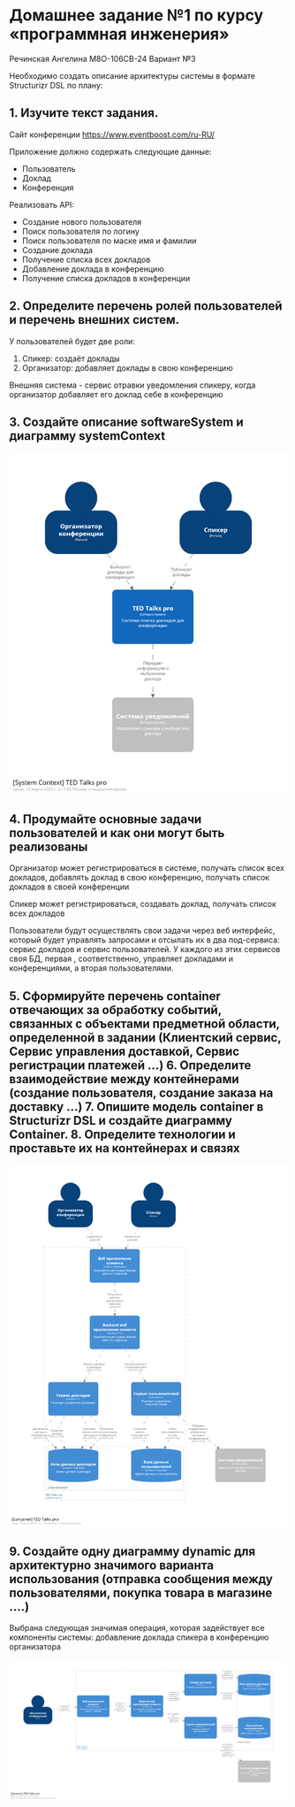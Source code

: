# Домашнее задание №1 по курсу «программная инженерия»

Речинская Ангелина М8О-106СВ-24 Вариант №3

Необходимо создать описание архитектуры системы в формате Structurizr DSL по плану:
## 1. Изучите текст задания.
Сайт конференции https://www.eventboost.com/ru-RU/

Приложение должно содержать следующие данные:
- Пользователь
- Доклад
- Конференция

Реализовать API:
- Создание нового пользователя
- Поиск пользователя по логину
- Поиск пользователя по маске имя и фамилии
- Создание доклада
- Получение списка всех докладов
- Добавление доклада в конференцию
- Получение списка докладов в конференции


## 2. Определите перечень ролей пользователей и перечень внешних систем.
У пользователей будет две роли:
1) Спикер: создаёт доклады
2) Организатор: добавляет доклады в свою конференцию

Внешняя система - сервис отравки уведомления спикеру, когда организатор добавляет его доклад себе в конференцию


## 3. Создайте описание softwareSystem и диаграмму systemContext

![context](images/structurizr-1-context.png)

## 4. Продумайте основные задачи пользователей и как они могут быть реализованы

Организатор может регистрироваться в системе, получать список всех докладов, добавлять доклад в свою конференцию, получать список докладов в своей конференции

Спикер может регистрироваться, создавать доклад, получать список всех докладов

Пользователи будут осуществлять свои задачи через веб интерфейс, который будет управлять запросами и отсылать их в два под-сервиса: сервис докладов и сервис пользователей. У каждого из этих сервисов своя БД, первая , соответственно, управляет докладами и конференциями, а вторая пользователями.

## 5. Сформируйте перечень container отвечающих за обработку событий, связанных с объектами предметной области, определенной в задании (Клиентский сервис, Сервис управления доставкой, Сервис регистрации платежей …) 6. Определите взаимодействие между контейнерами (создание пользователя, создание заказа на доставку …) 7. Опишите модель container в Structurizr DSL и создайте диаграмму Container. 8. Определите технологии и проставьте их на контейнерах и связях

![container](images/structurizr-1-container.png)

## 9. Создайте одну диаграмму dynamic для архитектурно значимого варианта использования (отправка сообщения между пользователями, покупка товара в магазине ….)

Выбрана следующая значимая операция, которая задействует все компоненты системы: добавление доклада спикера в конференцию организатора

![dynamic](images/structurizr-1-dynamic.png)
